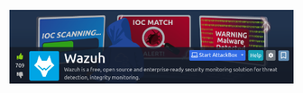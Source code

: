 
<a href="https://tryhackme.com/room/wazuhct" target="_blank"><img src="./banner.png" width="700px" /></a>



